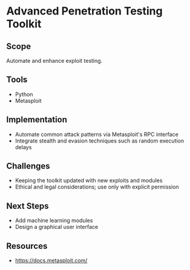 # Advanced Penetration Testing Toolkit

## Scope
Automate and enhance exploit testing.

## Tools
- Python
- Metasploit

## Implementation
- Automate common attack patterns via Metasploit's RPC interface
- Integrate stealth and evasion techniques such as random execution delays

## Challenges
- Keeping the toolkit updated with new exploits and modules
- Ethical and legal considerations; use only with explicit permission

## Next Steps
- Add machine learning modules
- Design a graphical user interface

## Resources
- https://docs.metasploit.com/
